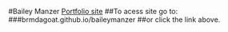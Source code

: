 #Bailey Manzer [Portfolio site](brmdagoat.github.io/baileymanzer)
##To acess site go to: 
###brmdagoat.github.io/baileymanzer
##or click the link above.
